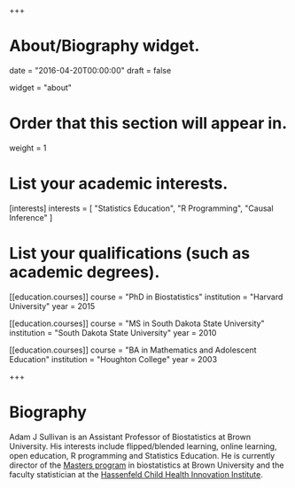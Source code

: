 +++
# About/Biography widget.

date = "2016-04-20T00:00:00"
draft = false

widget = "about"

# Order that this section will appear in.
weight = 1

# List your academic interests.
[interests]
  interests = [
    "Statistics Education",
    "R Programming",
    "Causal Inference"
  ]

# List your qualifications (such as academic degrees).
[[education.courses]]
  course = "PhD in Biostatistics"
  institution = "Harvard University"
  year = 2015

[[education.courses]]
  course = "MS in South Dakota State University"
  institution = "South Dakota State University"
  year = 2010

[[education.courses]]
  course = "BA in Mathematics and Adolescent Education"
  institution = "Houghton College"
  year = 2003
 
+++

# Biography

Adam J Sullivan is an Assistant Professor of Biostatistics at Brown University. His interests include flipped/blended learning, online learning, open education, R programming and Statistics Education. He is currently director of the [Masters program](https://www.brown.edu/academics/public-health/biostatistics/) in biostatistics at Brown University and the faculty statistician at the [Hassenfeld Child Health Innovation Institute](https://www.brown.edu/initiatives/child-health/). 
